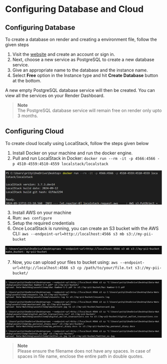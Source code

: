# Configuring Database and Cloud

## Configuring Database

To create a database on render and creating a environment file, follow the given steps

1. Visit the [website](https://render.com/) and create an account or sign in. 
2. Next, choose a new service as PostgreSQL to create a new database service. 
3. Give an appropriate name to the database and the instance name.
4. Select <b>Free</b> option in the Instance type and hit <b>Create Database</b> button at the bottom.

A new empty PostgreSQL database service will then be created. You can view all the services on your Render Dashboard.
> **Note** <br>
> The PostgreSQL database service will remain free on render only upto 3 months.

## Configuring Cloud

To create cloud locally using LocalStack, follow the steps given below

1. Install Docker on your machine and run the docker engine.
2. Pull and run LocalStack in Docker: ```docker run --rm -it -p 4566:4566 -p 4510-4559:4510-4559 localstack/localstack```

<img src="assets/img/docker config.png" alt="docker run">

3. Install AWS on your machine
4. Run: ```aws configure```
5. Setup the required credentials
6. Once LocalStack is running, you can create an S3 bucket with the AWS CLI: ```aws --endpoint-url=http://localhost:4566 s3 mb s3://my-pii-bucket```

<img src="assets/img/bucket config.png" alt="docker run">

7. Now, you can upload your files to bucket using: ```aws --endpoint-url=http://localhost:4566 s3 cp /path/to/your/file.txt s3://my-pii-bucket/```

<img src="assets/img/upload config.png" alt="docker run">

> **Note** <br>
> Please ensure the filename does not have any spaces. In case of spaces in file name, enclose the entire path in double quotes.
